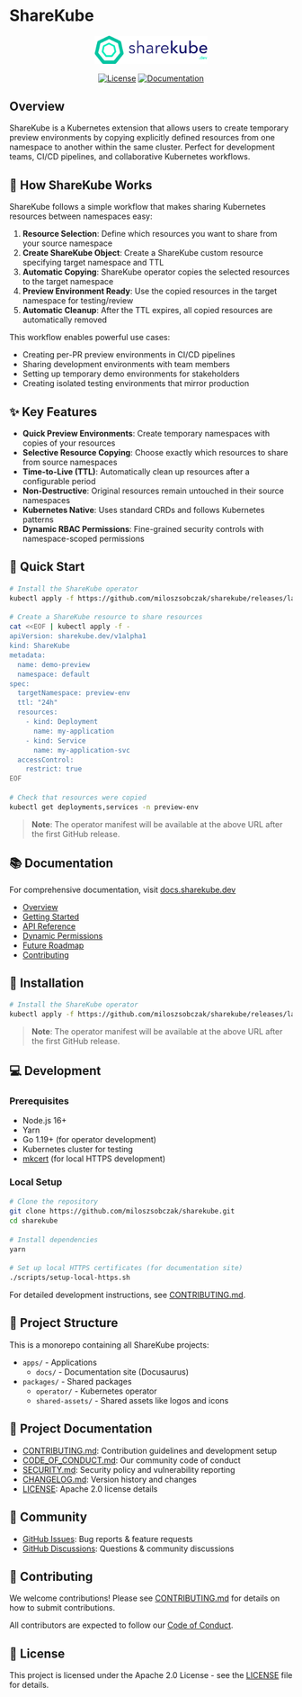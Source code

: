 # ShareKube

<div align="center">
  <img src="packages/shared-assets/logo/logo.svg" alt="ShareKube Logo" width="200"/>
  
  [![License](https://img.shields.io/badge/License-Apache%202.0-blue.svg)](LICENSE)
  [![Documentation](https://img.shields.io/badge/docs-docs.sharekube.dev-brightgreen)](https://docs.sharekube.dev)
</div>

## Overview

ShareKube is a Kubernetes extension that allows users to create temporary preview environments by copying explicitly defined resources from one namespace to another within the same cluster. Perfect for development teams, CI/CD pipelines, and collaborative Kubernetes workflows.

## 🔄 How ShareKube Works

ShareKube follows a simple workflow that makes sharing Kubernetes resources between namespaces easy:

1. **Resource Selection**: Define which resources you want to share from your source namespace
2. **Create ShareKube Object**: Create a ShareKube custom resource specifying target namespace and TTL
3. **Automatic Copying**: ShareKube operator copies the selected resources to the target namespace
4. **Preview Environment Ready**: Use the copied resources in the target namespace for testing/review
5. **Automatic Cleanup**: After the TTL expires, all copied resources are automatically removed

This workflow enables powerful use cases:
- Creating per-PR preview environments in CI/CD pipelines
- Sharing development environments with team members
- Setting up temporary demo environments for stakeholders
- Creating isolated testing environments that mirror production

## ✨ Key Features

- **Quick Preview Environments**: Create temporary namespaces with copies of your resources
- **Selective Resource Copying**: Choose exactly which resources to share from source namespaces
- **Time-to-Live (TTL)**: Automatically clean up resources after a configurable period
- **Non-Destructive**: Original resources remain untouched in their source namespaces
- **Kubernetes Native**: Uses standard CRDs and follows Kubernetes patterns
- **Dynamic RBAC Permissions**: Fine-grained security controls with namespace-scoped permissions

## 🚀 Quick Start

```bash
# Install the ShareKube operator
kubectl apply -f https://github.com/miloszsobczak/sharekube/releases/latest/download/sharekube-operator.yaml

# Create a ShareKube resource to share resources
cat <<EOF | kubectl apply -f -
apiVersion: sharekube.dev/v1alpha1
kind: ShareKube
metadata:
  name: demo-preview
  namespace: default
spec:
  targetNamespace: preview-env
  ttl: "24h"
  resources:
    - kind: Deployment
      name: my-application
    - kind: Service
      name: my-application-svc
  accessControl:
    restrict: true
EOF

# Check that resources were copied
kubectl get deployments,services -n preview-env
```

> **Note**: The operator manifest will be available at the above URL after the first GitHub release.

## 📚 Documentation

For comprehensive documentation, visit [docs.sharekube.dev](https://docs.sharekube.dev)

- [Overview](https://docs.sharekube.dev/overview)
- [Getting Started](https://docs.sharekube.dev/getting-started)
- [API Reference](https://docs.sharekube.dev/api-reference)
- [Dynamic Permissions](https://docs.sharekube.dev/dynamic-permissions)
- [Future Roadmap](https://docs.sharekube.dev/future-roadmap)
- [Contributing](https://docs.sharekube.dev/contributing)

## 🔧 Installation

```bash
# Install the ShareKube operator
kubectl apply -f https://github.com/miloszsobczak/sharekube/releases/latest/download/sharekube-operator.yaml
```

> **Note**: The operator manifest will be available at the above URL after the first GitHub release.

## 💻 Development

### Prerequisites

- Node.js 16+
- Yarn
- Go 1.19+ (for operator development)
- Kubernetes cluster for testing
- [mkcert](https://github.com/FiloSottile/mkcert) (for local HTTPS development)

### Local Setup

```bash
# Clone the repository
git clone https://github.com/miloszsobczak/sharekube.git
cd sharekube

# Install dependencies
yarn

# Set up local HTTPS certificates (for documentation site)
./scripts/setup-local-https.sh
```

For detailed development instructions, see [CONTRIBUTING.md](CONTRIBUTING.md).

## 🌟 Project Structure

This is a monorepo containing all ShareKube projects:

- `apps/` - Applications
  - `docs/` - Documentation site (Docusaurus)
- `packages/` - Shared packages
  - `operator/` - Kubernetes operator
  - `shared-assets/` - Shared assets like logos and icons

## 📝 Project Documentation

- [CONTRIBUTING.md](CONTRIBUTING.md): Contribution guidelines and development setup
- [CODE_OF_CONDUCT.md](CODE_OF_CONDUCT.md): Our community code of conduct
- [SECURITY.md](SECURITY.md): Security policy and vulnerability reporting
- [CHANGELOG.md](CHANGELOG.md): Version history and changes
- [LICENSE](LICENSE): Apache 2.0 license details

## 👥 Community

- [GitHub Issues](https://github.com/miloszsobczak/sharekube/issues): Bug reports & feature requests
- [GitHub Discussions](https://github.com/miloszsobczak/sharekube/discussions): Questions & community discussions

## 🤝 Contributing

We welcome contributions! Please see [CONTRIBUTING.md](CONTRIBUTING.md) for details on how to submit contributions.

All contributors are expected to follow our [Code of Conduct](CODE_OF_CONDUCT.md).

## 📜 License

This project is licensed under the Apache 2.0 License - see the [LICENSE](LICENSE) file for details. 